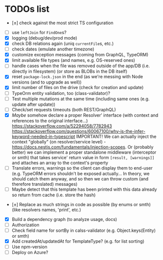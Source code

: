 # TODOs list

 - [±] check against the most strict TS configuration
 - [ ] use `leftJoin` for `FindOne`s?
 - [x] logging (debug/dev/prod mode)
 - [x] check DB relations again (uniq `currentFile`s, etc.)
 - [ ] check dates (emulate another timezone)
 - [x] customize exception messages (coming from GraphQL, TypeORM)
 - [x] limit available file types (and names, e.g. OS-reserved ones)
 - [ ] handle cases when the file was removed outside of the app/DB (i.e. directly in filesystem) (or store as BLOBs in the DB itself)
 - [x] reset `package-lock.json` in the end (as we're messing with Node versions (and to upgrade as well))
 - [x] limit number of files on the drive (check for creation and update)
 - [ ] TypeOrm entity validation, too (class-validator)?
 - [ ] Test multiple mutations at the same time (including same ones (e.g. update after update))
 - [ ] Check/set requests timeouts (both REST/GraphQL)
 - [x] *Maybe* somehow declare a proper Resolver' interface (with context and references to the original interface...)
       https://stackoverflow.com/a/52294058/7782943
       https://stackoverflow.com/questions/60067100/why-is-the-infer-keyword-needed-in-typescript
       IMPORTANT! We can actually inject the context "globally" (on resolver/service level) - https://docs.nestjs.com/fundamentals/injection-scopes. Or (probably better) we can implement a proper standalone middleware (interceptor or smth) that takes service' return value in form `[result, [warnings]]` and attaches an array to the context's property
 - [ ] Translate errors, warnings so the client can display them to end-user (e.g. TypeORM errors shouldn't be exposed actually... In theory, we should catch them anyway, and so then we can throw custom (and therefore translated) messages)
 - [ ] Maybe detect that this template has been printed with this data already so return from cache (i.e. store the hash)
 - [±] Replace as much strings in code as possible (by enums or smth) (like resolvers names, 'print', etc.)
 - [x] Build a dependency graph (to analyze usage, docs)
 - [ ] Authorization
 - [ ] Check field name for sortBy in calss-validator (e.g. Object.keys(Entity) or smth)
 - [x] Add createdAt/updatedAt for TemplateType? (e.g. for list sorting)
 - [ ] Use npm-version
 - [ ] Deploy on Azure?
